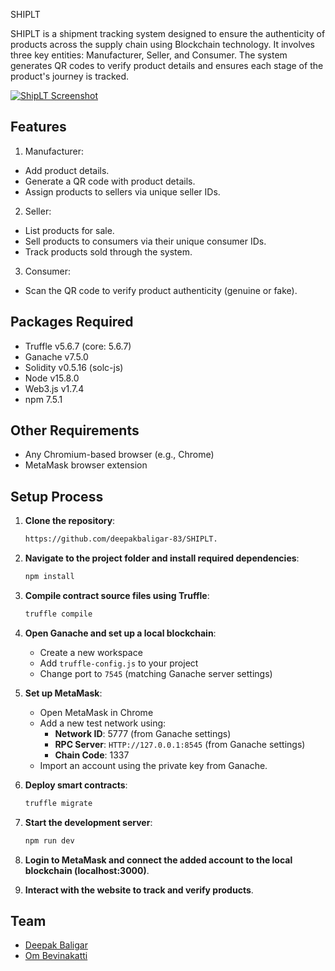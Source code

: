 SHIPLT

SHIPLT is a shipment tracking system designed to ensure the authenticity of products across the supply chain using Blockchain technology. It involves three key entities: Manufacturer, Seller, and Consumer. The system generates QR codes to verify product details and ensures each stage of the product's journey is tracked.

<a href="https://ship-chi.vercel.app/" target="_blank">
  <img src="https://github.com/user-attachments/assets/e273ace2-3272-417b-8fac-4ca1bd4fa31d" alt="ShipLT Screenshot" />
</a>

## Features

1. Manufacturer:
- Add product details.
- Generate a QR code with product details.
- Assign products to sellers via unique seller IDs.

2. Seller:
- List products for sale.
- Sell products to consumers via their unique consumer IDs.
- Track products sold through the system.

3. Consumer:
- Scan the QR code to verify product authenticity (genuine or fake).


## Packages Required

- Truffle v5.6.7 (core: 5.6.7)
- Ganache v7.5.0
- Solidity v0.5.16 (solc-js)
- Node v15.8.0
- Web3.js v1.7.4
- npm 7.5.1

## Other Requirements

- Any Chromium-based browser (e.g., Chrome)
- MetaMask browser extension

## Setup Process

1. **Clone the repository**:
    ```bash
    https://github.com/deepakbaligar-83/SHIPLT.
    ```

2. **Navigate to the project folder and install required dependencies**:
    ```bash
    npm install
    ```

3. **Compile contract source files using Truffle**:
    ```bash
    truffle compile
    ```

4. **Open Ganache and set up a local blockchain**:
    - Create a new workspace
    - Add `truffle-config.js` to your project
    - Change port to `7545` (matching Ganache server settings)

5. **Set up MetaMask**:
    - Open MetaMask in Chrome
    - Add a new test network using:
        - **Network ID**: 5777 (from Ganache settings)
        - **RPC Server**: `HTTP://127.0.0.1:8545` (from Ganache settings)
        - **Chain Code**: 1337
    - Import an account using the private key from Ganache.

6. **Deploy smart contracts**:
    ```bash
    truffle migrate
    ```

7. **Start the development server**:
    ```bash
    npm run dev
    ```

8. **Login to MetaMask and connect the added account to the local blockchain (localhost:3000)**.

9. **Interact with the website to track and verify products**.

<h2>Team</h2>

- [Deepak Baligar](https://github.com/deepakbaligar-83)<br>
- [Om Bevinakatti](https://github.com/ombevin453)<br>
